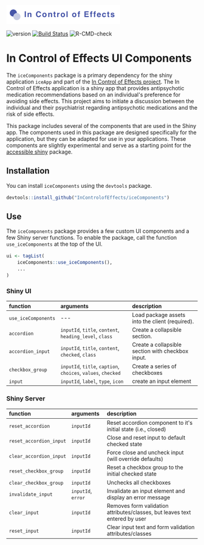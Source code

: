 ![The In Control of Effects project](incontrolofeffects.png)

<!-- badges: start -->
![version](https://img.shields.io/github/package-json/v/InControlofEffects/iceComponents/prod?color=%235ABCB9)
[![Build Status](https://travis-ci.com/InControlofEffects/iceComponents.svg?token=nbvsGFZ6SFL5RUxtUKJb&branch=prod)](https://travis-ci.com/InControlofEffects/iceComponents)
![R-CMD-check](https://github.com/InControlofEffects/iceComponents/workflows/R-CMD-check/badge.svg)
<!-- badges: end -->

# In Control of Effects UI Components

The `iceComponents` package is a primary dependency for the shiny application `iceApp` and part of the [In Control of Effects project](https://github.com/InControlofEffects). The In Control of Effects application is a shiny app that provides antipsychotic medication recommendations based on an individual's preference for avoiding side effects. This project aims to initiate a discussion between the individual and their psychiatrist regarding antipsychotic medications and the risk of side effects.

This package includes several of the components that are used in the Shiny app. The components used in this package are designed specifically for the application, but they can be adapted for use in your applications. These components are slightly experimental and serve as a starting point for the [accessible shiny](https://github.com/davidruvolo51/accessibleshiny) package.

## Installation

You can install `iceComponents` using the `devtools` package.

``` r
devtools::install_github("InControlofEffects/iceComponents")
```

## Use

The `iceComponents` package provides a few custom UI components and a few Shiny server functions. To enable the package, call the function `use_iceComponents` at the top of the UI.

```r
ui <- tagList(
    iceComponents::use_iceComponents(),
    ...
)
```

### Shiny UI

| function  | arguments | description 
| :-------  | :-------- | :----------
| `use_iceComponents` | --- | Load package assets into the client (required).
| `accordion` | `inputId`, `title`, `content`, `heading_level`, `class` | Create a collapsible section.
| `accordion_input` | `inputId`, `title`, `content`, `checked`, `class` | Create a collapsible section with checkbox input.
| `checkbox_group` | `inputId`, `title`, `caption`, `choices`, `values`, `checked` | Create a series of checkboxes
| `input` | `inputId`, `label`, `type`, `icon` | create an input element

### Shiny Server

| function  | arguments | description 
| :-------  | :-------- | :----------
| `reset_accordion` | `inputId` | Reset accordion component to it's initial state (i.e., closed)
| `reset_accordion_input` | `inputId` | Close and reset input to default checked state
| `clear_accordion_input` | `inputId` | Force close and uncheck input (will override defaults)
| `reset_checkbox_group`  | `inputId` | Reset a checkbox group to the initial checked state
| `clear_checkbox_group`  | `inputId` | Unchecks all checkboxes
| `invalidate_input` | `inputId`, `error` | Invalidate an input element and display an error message
| `clear_input` | `inputId` | Removes form validation attributes/classes, but leaves text entered by user
| `reset_input` | `inputId` | Clear input text and form validation attributes/classes
